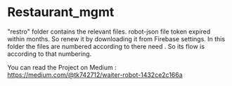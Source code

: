 # Restaurant_mgmt
"restro" folder contains the relevant files.
robot-json file token expired within months. So renew it by downloading it from Firebase settings.
In this folder the files are numbered according to there need . So its flow is according to that numbering.

You can read the Project on Medium :
https://medium.com/@tk742712/waiter-robot-1432ce2c166a

